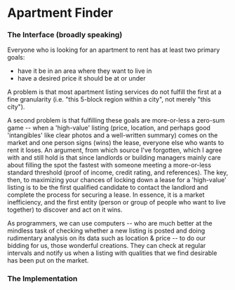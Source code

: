 # Apartment Finder

### The Interface (broadly speaking)

Everyone who is looking for an apartment to rent has at least two primary goals:

 - have it be in an area where they want to live in
 - have a desired price it should be at or under
 
A problem is that most apartment listing services do not fulfill the first at a fine granularity (i.e. "this 5-block region within a city", not merely "this city").
 
 
A second problem is that fulfilling these goals are more-or-less a zero-sum game -- when a 'high-value' listing (price, location, and perhaps good 'intangibles' like clear photos and a well-written summary) comes on the market and one person signs (wins) the lease, everyone else who wants to rent it loses.  An argument, from which source I've forgotten, which I agree with and still hold is that since landlords or building managers mainly care about filling the spot the fastest with someone meeting a more-or-less standard threshold (proof of income, credit rating, and references). The key, then, to maximizing your chances of locking down a lease for a 'high-value' listing is to be the first qualified candidate to contact the landlord and complete the process for securing a lease.  In essence, it is a market inefficiency, and the first entity (person or group of people who want to live together) to discover and act on it wins.


As programmers, we can use computers -- who are much better at the mindless task of checking whether a new listing is posted and doing rudimentary analysis on its data such as location & price -- to do our bidding for us, those wonderful creations.  They can check at regular intervals and notify us when a listing with qualities that we find desirable has been put on the market.


### The Implementation
